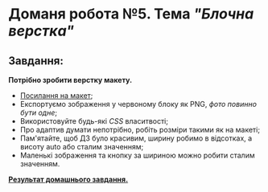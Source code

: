 # Доманя робота №5. Тема  *"Блочна верстка"*
## Завдання:

**Потрібно зробити верстку макету.**
- [Посилання на макет](https://www.figma.com/file/NLd0e3JpQrE4RSH4epLgo9/CloudBudget-Freebie-(Copy)?node-id=0%3A1);
- Експортуємо зображення у червоному блоку як PNG, *фото повинно бути одне*;
- Використовуйте будь-які *CSS* власитвості;
- Про адаптив думати непотрібно, робіть розміри такими як на макеті;
- Пам'ятайте, щоб ДЗ було красивим, ширину робимо в відсотках, а висоту auto або сталим значенням;
- Маленькі зображення та кнопку за шириною можно робити сталим значенням.

**[Результат домашнього завдання.](https://danadovzh.github.io/Cursor_Education/HW5-Block-layout/index.html)**